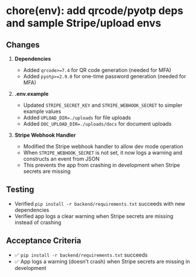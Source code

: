 # chore(env): add qrcode/pyotp deps and sample Stripe/upload envs

## Changes

1. **Dependencies**
   - Added `qrcode>=7.4` for QR code generation (needed for MFA)
   - Added `pyotp>=2.9.0` for one-time password generation (needed for MFA)

2. **.env.example**
   - Updated `STRIPE_SECRET_KEY` and `STRIPE_WEBHOOK_SECRET` to simpler example values
   - Added `UPLOAD_DIR=./uploads` for file uploads
   - Added `DOC_UPLOAD_DIR=./uploads/docs` for document uploads

3. **Stripe Webhook Handler**
   - Modified the Stripe webhook handler to allow dev mode operation
   - When `STRIPE_WEBHOOK_SECRET` is not set, it now logs a warning and constructs an event from JSON
   - This prevents the app from crashing in development when Stripe secrets are missing

## Testing

- Verified `pip install -r backend/requirements.txt` succeeds with new dependencies
- Verified app logs a clear warning when Stripe secrets are missing instead of crashing

## Acceptance Criteria

- ✅ `pip install -r backend/requirements.txt` succeeds
- ✅ App logs a warning (doesn't crash) when Stripe secrets are missing in development
